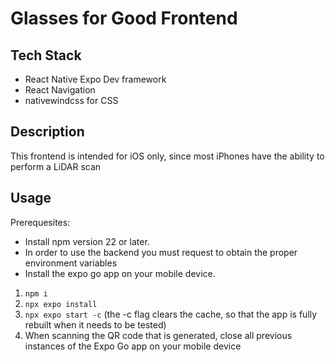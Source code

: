 # Glasses for Good Frontend

## Tech Stack
* React Native Expo Dev framework
* React Navigation
* nativewindcss for CSS

## Description
This frontend is intended for iOS only, since most iPhones have the ability to perform a LiDAR scan

## Usage
Prerequesites: 
* Install npm version 22 or later.
* In order to use the backend you must request to obtain the proper environment variables
* Install the expo go app on your mobile device.

1. ```npm i```
2. ```npx expo install```
3. ```npx expo start -c``` (the -c flag clears the cache, so that the app is fully rebuilt when it needs to be tested)
4. When scanning the QR code that is generated, close all previous instances of the Expo Go app on your mobile device
